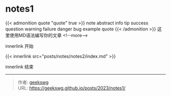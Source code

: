 # notes1

{{&lt; admonition quote &#34;quote&#34; true &gt;}}
note abstract info tip success question warning failure danger bug example quote
{{&lt; /admonition &gt;}}
这里使用MD语法编写你的文章
&lt;!--more--&gt;

innerlink 开始

{{&lt; innerlink src=&#34;posts/notes/notes2/index.md&#34; &gt;}}

innerlink 结束


---

> 作者: [geekswg](https://github.com/geekswg)  
> URL: https://geekswg.github.io/posts/2023/notes1/  

